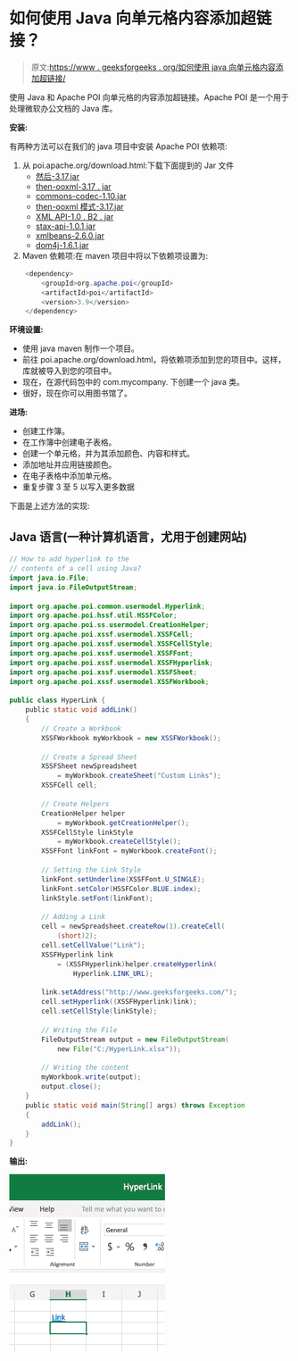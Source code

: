 # 如何使用 Java 向单元格内容添加超链接？

> 原文:[https://www . geeksforgeeks . org/如何使用 java 向单元格内容添加超链接/](https://www.geeksforgeeks.org/how-to-add-hyperlink-to-the-contents-of-a-cell-using-java/)

使用 Java 和 Apache POI 向单元格的内容添加超链接。Apache POI 是一个用于处理微软办公文档的 Java 库。

**安装:**

有两种方法可以在我们的 java 项目中安装 Apache POI 依赖项:

1.  从 poi.apache.org/download.html:下载下面提到的 Jar 文件
    *   [然后-3.17.jar](https://mvnrepository.com/artifact/org.apache.poi/poi/3.17)
    *   [then-ooxml-3.17 . jar](https://mvnrepository.com/artifact/org.apache.poi/poi-ooxml/3.17)
    *   [commons-codec-1.10.jar](https://mvnrepository.com/artifact/commons-codec/commons-codec/1.10)
    *   [then-ooxml 模式-3.17.jar](https://mvnrepository.com/artifact/org.apache.poi/poi-ooxml-schemas/3.17)
    *   [XML API-1.0 . B2 . jar](https://mvnrepository.com/artifact/xml-apis/xml-apis/1.0.b2)
    *   [stax-api-1.0.1.jar](https://mvnrepository.com/artifact/stax/stax-api/1.0.1)
    *   [xmlbeans-2.6.0.jar](https://mvnrepository.com/artifact/org.apache.xmlbeans/xmlbeans/2.6.0)
    *   [dom4j-1.6.1.jar](https://mvnrepository.com/artifact/dom4j/dom4j/1.6.1)
2.  Maven 依赖项:在 maven 项目中将以下依赖项设置为:

```java
    <dependency>  
        <groupId>org.apache.poi</groupId>  
        <artifactId>poi</artifactId>  
        <version>3.9</version>  
    </dependency>
```

**环境设置:**

*   使用 java maven 制作一个项目。
*   前往 poi.apache.org/download.html，将依赖项添加到您的项目中。这样，库就被导入到您的项目中。
*   现在，在源代码包中的 com.mycompany. <your project="" name="">下创建一个 java 类。</your>
*   很好，现在你可以用图书馆了。

**进场:**

*   创建工作簿。
*   在工作簿中创建电子表格。
*   创建一个单元格，并为其添加颜色、内容和样式。
*   添加地址并应用链接颜色。
*   在电子表格中添加单元格。
*   重复步骤 3 至 5 以写入更多数据

下面是上述方法的实现:

## Java 语言(一种计算机语言，尤用于创建网站)

```java
// How to add hyperlink to the
// contents of a cell using Java?
import java.io.File;
import java.io.FileOutputStream;

import org.apache.poi.common.usermodel.Hyperlink;
import org.apache.poi.hssf.util.HSSFColor;
import org.apache.poi.ss.usermodel.CreationHelper;
import org.apache.poi.xssf.usermodel.XSSFCell;
import org.apache.poi.xssf.usermodel.XSSFCellStyle;
import org.apache.poi.xssf.usermodel.XSSFFont;
import org.apache.poi.xssf.usermodel.XSSFHyperlink;
import org.apache.poi.xssf.usermodel.XSSFSheet;
import org.apache.poi.xssf.usermodel.XSSFWorkbook;

public class HyperLink {
    public static void addLink()
    {
        // Create a Workbook
        XSSFWorkbook myWorkbook = new XSSFWorkbook();

        // Create a Spread Sheet
        XSSFSheet newSpreadsheet
            = myWorkbook.createSheet("Custom Links");
        XSSFCell cell;

        // Create Helpers
        CreationHelper helper
            = myWorkbook.getCreationHelper();
        XSSFCellStyle linkStyle
            = myWorkbook.createCellStyle();
        XSSFFont linkFont = myWorkbook.createFont();

        // Setting the Link Style
        linkFont.setUnderline(XSSFFont.U_SINGLE);
        linkFont.setColor(HSSFColor.BLUE.index);
        linkStyle.setFont(linkFont);

        // Adding a Link
        cell = newSpreadsheet.createRow(1).createCell(
            (short)2);
        cell.setCellValue("Link");
        XSSFHyperlink link
            = (XSSFHyperlink)helper.createHyperlink(
                Hyperlink.LINK_URL);

        link.setAddress("http://www.geeksforgeeks.com/");
        cell.setHyperlink((XSSFHyperlink)link);
        cell.setCellStyle(linkStyle);

        // Writing the File
        FileOutputStream output = new FileOutputStream(
            new File("C:/HyperLink.xlsx"));

        // Writing the content
        myWorkbook.write(output);
        output.close();
    }
    public static void main(String[] args) throws Exception
    {
        addLink();
    }
}
```

**输出:**

![](img/58d530387c6f003e0ea5fbce8368cb0c.png)